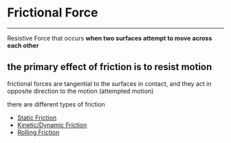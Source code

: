 # Frictional Force
---

Resistive Force that occurs **when two surfaces attempt to move across each other**

## the primary effect of friction is to resist motion
frictional forces are tangential to the surfaces in contact, and they act in opposite direction to the motion (attempted motion)

there are different types of friction
- [Static Friction](./friction_types/static.md)
- [Kinetic/Dynamic Friction](./friction_types/kinetic_dynamic.md)
- [Rolling Friction](./friction_types/rolling.md)



